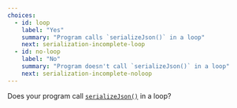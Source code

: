 ```yaml
---
choices:
  - id: loop
    label: "Yes"
    summary: "Program calls `serializeJson()` in a loop"
    next: serialization-incomplete-loop
  - id: no-loop
    label: "No"
    summary: "Program doesn't call `serializeJson()` in a loop"
    next: serialization-incomplete-noloop
---
```


Does your program call [`serializeJson()`](/v6/api/json/serializejson/) in a loop?